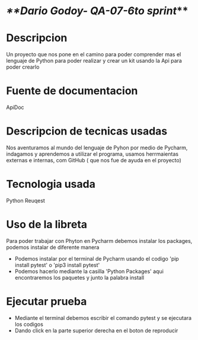 # _**Dario Godoy- QA-07-6to sprint_**
# Descripcion 
Un proyecto que nos pone en el camino para poder comprender mas el lenguaje de Python
para poder realizar y crear un kit usando la Api para poder crearlo
# Fuente de documentacion 
ApiDoc
# Descripcion de tecnicas usadas
Nos aventuramos al mundo del lenguaje de Pyhon por medio
de Pycharm, indagamos y aprendemos a utilizar el programa, 
usamos herrmaientas externas e internas, com GitHub ( que nos fue de ayuda en el proyecto)
# Tecnologia usada 
Python
Reuqest 
# Uso de la libreta
Para poder trabajar con Phyton en Pycharm debemos instalar los packages, podemos instalar de diferente manera
* Podemos instalar por el terminal de Pycharm usando el codigo 'pip install pytest' o 'pip3 install pytest'
* Podemos hacerlo mediante la casilla 'Python Packages' aqui encontraremos los paquetes y junto la palabra install
# Ejecutar prueba
* Mediante el terminal debemos escribir el comando pytest y se ejecutara los codigos 
* Dando click en la parte superior derecha en el boton de reproducir 
